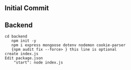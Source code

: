 ## Initial Commit
## Backend
```
cd backend
   npm init -y
   npm i express mongoose dotenv nodemon cookie-parser
   {npm audit fix --force> } this line is optional
create index.js
Edit package.json 
    "start": node index.js

```